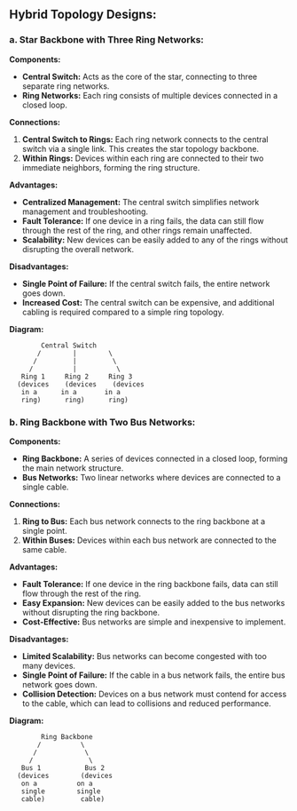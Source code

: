 ## Hybrid Topology Designs:

### a. Star Backbone with Three Ring Networks:

**Components:**

*   **Central Switch:** Acts as the core of the star, connecting to three separate ring networks.
*   **Ring Networks:** Each ring consists of multiple devices connected in a closed loop.

**Connections:**

1.  **Central Switch to Rings:** Each ring network connects to the central switch via a single link. This creates the star topology backbone.
2.  **Within Rings:** Devices within each ring are connected to their two immediate neighbors, forming the ring structure.

**Advantages:**

*   **Centralized Management:** The central switch simplifies network management and troubleshooting.
*   **Fault Tolerance:** If one device in a ring fails, the data can still flow through the rest of the ring, and other rings remain unaffected.
*   **Scalability:** New devices can be easily added to any of the rings without disrupting the overall network.

**Disadvantages:**

*   **Single Point of Failure:** If the central switch fails, the entire network goes down.
*   **Increased Cost:** The central switch can be expensive, and additional cabling is required compared to a simple ring topology.

**Diagram:**

```
        Central Switch
       /        |        \
      /         |         \
     /          |          \
   Ring 1     Ring 2     Ring 3
  (devices    (devices    (devices
   in a      in a       in a 
   ring)      ring)      ring)
```

### b. Ring Backbone with Two Bus Networks:

**Components:**

*   **Ring Backbone:** A series of devices connected in a closed loop, forming the main network structure.
*   **Bus Networks:** Two linear networks where devices are connected to a single cable.

**Connections:**

1.  **Ring to Bus:** Each bus network connects to the ring backbone at a single point.
2.  **Within Buses:** Devices within each bus network are connected to the same cable.

**Advantages:**

*   **Fault Tolerance:** If one device in the ring backbone fails, data can still flow through the rest of the ring.
*   **Easy Expansion:** New devices can be easily added to the bus networks without disrupting the ring backbone.
*   **Cost-Effective:** Bus networks are simple and inexpensive to implement.

**Disadvantages:**

*   **Limited Scalability:** Bus networks can become congested with too many devices.
*   **Single Point of Failure:** If the cable in a bus network fails, the entire bus network goes down.
*   **Collision Detection:** Devices on a bus network must contend for access to the cable, which can lead to collisions and reduced performance.

**Diagram:**

```
        Ring Backbone
       /          \
      /            \
     /              \
   Bus 1           Bus 2
  (devices        (devices
   on a          on a 
   single        single
   cable)         cable)
``` 
